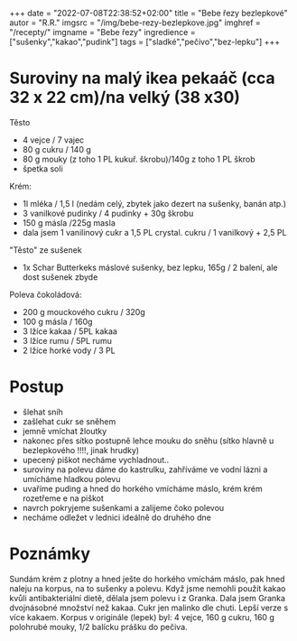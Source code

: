 
+++
date = "2022-07-08T22:38:52+02:00"
title = "Bebe řezy bezlepkové"
autor = "R.R."
imgsrc = "/img/bebe-rezy-bezlepkove.jpg"
imghref = "/recepty/"
imgname = "Bebe řezy"
ingredience = ["sušenky","kakao","pudink"]
tags = ["sladké","pečivo","bez-lepku"]
+++

# Suroviny na malý ikea pekaáč (cca 32 x 22 cm)/na velký (38 x30)
Těsto 
- 4 vejce / 7 vajec
- 80 g cukru / 140 g
- 80 g mouky (z toho 1 PL kukuř. škrobu)/140g z toho 1 PL škrob
- špetka soli

Krém:
- 1l mléka / 1,5 l (nedám celý, zbytek jako dezert na sušenky, banán atp.)
- 3 vanilkové pudinky / 4 pudinky + 30g škrobu
- 150 g másla /225g masla
- dala jsem 1 vanilinový cukr a 1,5 PL crystal. cukru / 1 vanilkový + 2,5 PL

"Těsto" ze sušenek
- 1x Schar Butterkeks máslové sušenky, bez lepku, 165g / 2 balení, ale dost sušenek zbyde

Poleva čokoládová:
- 200 g mouckového cukru / 320g
- 100 g másla / 160g
- 3 lžíce kakaa / 5PL kakaa 
- 3 lžíce rumu / 5PL rumu
- 2 lžíce horké vody / 3 PL


# Postup
- šlehat sníh 
- zašlehat cukr se sněhem
- jemně vmíchat žloutky
- nakonec přes sítko postupně lehce mouku do sněhu
(sítko hlavně u bezlepkového !!!!, jinak hrudky)
- upecený piškot necháme vychladnout..
- suroviny na polevu dáme do kastrulku, zahříváme ve vodní lázni a umícháme hladkou polevu
- uvaříme puding a hned do horkého vmícháme máslo, krém  krém rozetřeme e na piškot
- navrch pokryjeme sušenkami a zalijeme čoko polevou
- necháme odležet v  lednici ideálně do druhého dne

# Poznámky
Sundám krém z plotny a hned ješte do horkého vmíchám máslo, pak hned naleju na korpus, na to sušenky a polevu. 
Když jsme nemohli použít kakao kvůli antibakteriální dietě, dělala jsem polevu i z Granka. Dala jsem Granka dvojnásobné množství než kakaa. Cukr jen malinko dle chuti. Lepší verze s více kakaem.
Korpus v originále (lepek) byl: 4 vejce, 160 g cukru, 160 g polohrubé mouky, 1/2 balícku prášku do pečiva.
